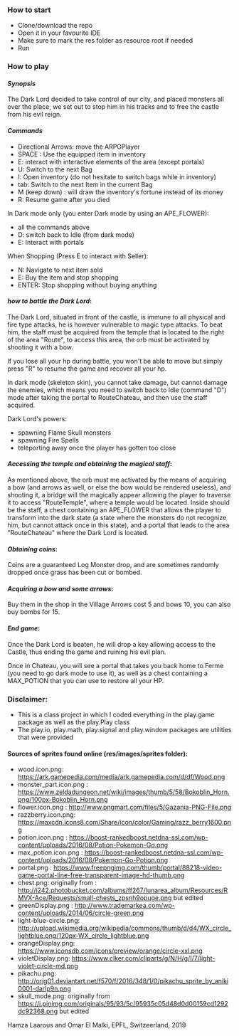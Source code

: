 
### How to start
- Clone/download the repo
- Open it in your favourite IDE
- Make sure to mark the res folder as resource root if needed
- Run

### How to play

#### *Synopsis*

The Dark Lord decided to take control of our city, and placed monsters all over the place, 
we set out to stop him in his tracks and to free the castle from his evil reign.

 #### *Commands*

- Directional Arrows: move the ARPGPlayer
- SPACE : Use the equipped item in inventory
- E: interact with interactive elements of the area (except portals)
- U: Switch to the next Bag
- I: Open inventory (do not hesitate to switch bags while in inventory)
- tab: Switch to the next Item in the current Bag
- M (keep down) : will draw the inventory's fortune instead of its money
- R: Resume game after you died

In Dark mode only (you enter Dark mode by using an APE_FLOWER):
- all the commands above
- D: switch back to Idle (from dark mode)
- E: Interact with portals

When Shopping (Press E to interact with Seller):
- N: Navigate to next item sold
- E: Buy the item and stop shopping
- ENTER: Stop shopping without buying anything

#### *how to battle the Dark Lord*:

The Dark Lord, situated in front of the castle, is immune to all physical and fire type attacks, he is however vulnerable to magic type attacks.
To beat him, the staff must be acquired from the temple that is located to the right of the area "Route", to access this area, the orb must be 
activated by shooting it with a bow. 

If you lose all your hp during battle, you won't be able to move but simply press "R" to resume the game and recover all your hp.

In dark mode (skeleton skin), you cannot take damage, but cannot damage the enemies,
which means you need to switch back to Idle (command "D") mode after taking the portal to RouteChateau, and then use the staff acquired.

Dark Lord's powers:

- spawning Flame Skull monsters
- spawning Fire Spells
- teleporting away once the player has gotten too close

#### *Accessing the temple and obtaining the magical staff*:

As mentioned above, the orb must me activated by the means of acquiring a bow (and arrows as well, or else the bow would be rendered useless),
and shooting it, a bridge will the magically appear allowing the player to traverse it to access "RouteTemple", where a temple would be located.
Inside should be the staff, a chest containing an APE_FLOWER that allows the player to transform into the dark state (a state where the monsters do 
not recognize him, but cannot attack once in this state), and a portal that leads to the area "RouteChateau" where the Dark Lord is located.

#### *Obtaining coins*:

Coins are a guaranteed Log Monster drop, and are sometimes randomly dropped once grass has been cut or bombed.

#### *Acquiring a bow and some arrows*:

Buy them in the shop in the Village Arrows cost 5 and bows 10, you can also buy bombs for 15. 

#### *End game*:

Once the Dark Lord is beaten, he will drop a key allowing access to the Castle, thus ending the game and ruining his evil plan. 

Once in Chateau, you will see a portal that takes you back home to Ferme (you need to go dark mode to use it),
as well as a chest containing a MAX_POTION that you can use to restore all your HP.

### Disclaimer:
- This is a class project in which I coded everything in the play.game package as well as the play.Play class
- The play.io, play.math, play.signal and play.window packages are utilities that were provided

#### Sources of sprites found online (res/images/sprites folder):

- wood.icon.png: https://ark.gamepedia.com/media/ark.gamepedia.com/d/df/Wood.png
- monster_part.icon.png : https://www.zeldadungeon.net/wiki/images/thumb/5/58/Bokoblin_Horn.png/100px-Bokoblin_Horn.png
- flower.icon.png : http://www.pngmart.com/files/5/Gazania-PNG-File.png
- razzberry.icon.png: https://maxcdn.icons8.com/Share/icon/color/Gaming/razz_berry1600.png
- potion.icon.png : https://boost-rankedboost.netdna-ssl.com/wp-content/uploads/2016/08/Potion-Pokemon-Go.png
- max_potion.icon.png : https://boost-rankedboost.netdna-ssl.com/wp-content/uploads/2016/08/Pokemon-Go-Potion.png
- portal.png : https://www.freepngimg.com/thumb/portal/88218-video-game-portal-line-free-transparent-image-hd-thumb.png
- chest.png: originally from : http://i242.photobucket.com/albums/ff267/lunarea_album/Resources/RMVX-Ace/Requests/small-chests_zpsnh9opuge.png but edited
- greenDisplay.png : http://www.trademarkea.com/wp-content/uploads/2014/06/circle-green.png
- light-blue-circle.png: http://upload.wikimedia.org/wikipedia/commons/thumb/d/d4/WX_circle_lightblue.png/120px-WX_circle_lightblue.png
- orangeDisplay.png: https://www.iconsdb.com/icons/preview/orange/circle-xxl.png
- violetDisplay.png: https://www.clker.com/cliparts/g/N/H/g/I/7/light-violet-circle-md.png
- pikachu.png: http://orig01.deviantart.net/f570/f/2016/348/1/0/pikachu_sprite_by_aniki0001-darlp9n.png
- skull_mode.png: originally from https://i.pinimg.com/originals/95/93/5c/95935c05d48d0d00159cd1292dc92368.png but edited

Hamza Laarous and Omar El Malki, EPFL, Switzeerland, 2019
